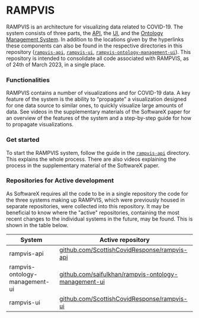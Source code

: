 # RAMPVIS
RAMPVIS is an architecture for visualizing data related to COVID-19. The system consists of three parts, the [API](https://github.com/ScottishCovidResponse/rampvis-api), the [UI](https://github.com/ScottishCovidResponse/rampvis-ui), and the [Ontology Management System](https://github.com/saifulkhan/rampvis-ontology-management-ui). In addition to the locations given by the hyperlinks these components can also be found in the respective directories in this repository ([``rampvis-api``](rampvis-api), [``rampvis-ui``](rampvis-ui), [``rampvis-ontology-management-ui``](rampvis-ontology-management-ui)). This repository is intended to consolidate all code associated with RAMPVIS, as of 24th of March 2023, in a single place. 

### Functionalities
RAMPVIS contains a number of visualizations and  for COVID-19 data. A key feature of the system is the ability to “propagate”
a visualization designed for one data source to similar ones, to quickly visualize large amounts of data. See videos in the supplementary materials of the SoftwareX paper for an overview of the features of the system and a step-by-step guide for how to propagate visualizations.

### Get started
To start the RAMPVIS system, follow the guide in the [``rampvis-api``](rampvis-api) directory. This explains the whole process.
There are also videos explaining the process in the supplementary material of the SoftwareX paper.

### Repositories for Active development
As SoftwareX requires all the code to be in a single repository the code for the three systems making up RAMPVIS, which were previously housed in separate repositories, were collected into this repository. It may be beneficial to know where the "active" repositories, containing the most recent changes to the individual systems in the future, may be found. This is shown in the table below.

| System      | Active repository                    |
|----------------|---------------------------------|
| rampvis-api |  [github.com/ScottishCovidResponse/rampvis-api](https://github.com/ScottishCovidResponse/rampvis-api) |
| rampvis-ontology-management-ui               | [github.com/saifulkhan/rampvis-ontology-management-ui](https://github.com/saifulkhan/rampvis-ontology-management-ui) |
| rampvis-ui              | [github.com/ScottishCovidResponse/rampvis-ui](https://github.com/ScottishCovidResponse/rampvis-ui)                          |


